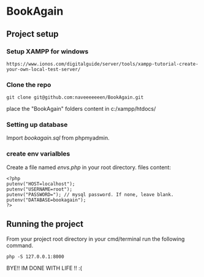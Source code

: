 # BookAgain

## Project setup
### Setup XAMPP for windows
```
https://www.ionos.com/digitalguide/server/tools/xampp-tutorial-create-your-own-local-test-server/
```



### Clone the repo
```
git clone git@github.com:naveeeeeeen/BookAgain.git
```
place the "BookAgain" folders content in c:/xampp/htdocs/


### Setting up database

Import *bookagain.sql* from phpmyadmin.

### create env varialbles
Create a file named *envs.php* in your root directory.
files content: 
```
<?php
putenv("HOST=localhost");
putenv("USERNAME=root");
putenv("PASSWORD="); // mysql password. If none, leave blank.
putenv("DATABASE=bookagain");
?>
```

## Running the project

From your project root directory in your cmd/terminal run the following command.
```
php -S 127.0.0.1:8000
```
BYE!!
IM DONE WITH LIFE !!  :(
